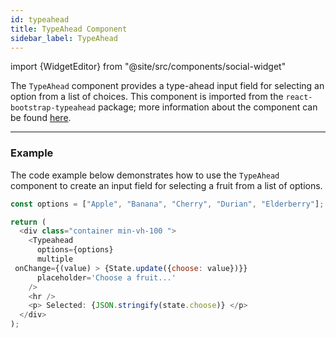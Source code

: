 ```yaml
---
id: typeahead
title: TypeAhead Component
sidebar_label: TypeAhead
---
```


import {WidgetEditor} from "@site/src/components/social-widget"

The `TypeAhead` component provides a type-ahead input field for selecting an option from a list of choices. This component is imported from the `react-bootstrap-typeahead` package; more information about the component can be found [here](https://github.com/ericgio/react-bootstrap-typeahead).

<hr class="subsection" />

### Example

The code example below demonstrates how to use the `TypeAhead` component to create an input field for selecting a fruit from a list of options.

<WidgetEditor id='1' height="220px">

```js
const options = ["Apple", "Banana", "Cherry", "Durian", "Elderberry"];

return (
  <div class="container min-vh-100 ">
    <Typeahead
      options={options}
      multiple
 onChange={(value) > {State.update({choose: value})}}
      placeholder='Choose a fruit...'
    />
    <hr />
    <p> Selected: {JSON.stringify(state.choose)} </p>
  </div>
);
```

</WidgetEditor>